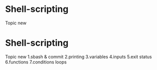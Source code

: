 
# Shell-scripting

Topic new
# Shell-scripting

Topic new
1.sbash & commit
2.printing
3.variables
4.inputs
5.exit status
6.functions
7.conditions loops




